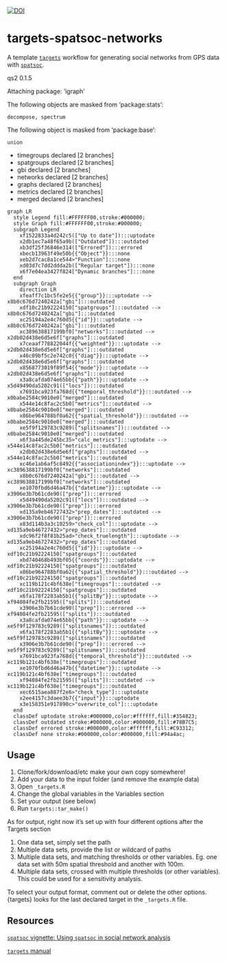 
[![DOI](https://zenodo.org/badge/353198467.svg)](https://zenodo.org/badge/latestdoi/353198467)

# targets-spatsoc-networks

A template [`targets`](https://github.com/ropensci/targets) workflow for
generating social networks from GPS data with
[`spatsoc`](https://github.com/ropensci/spatsoc/).

qs2 0.1.5

Attaching package: ‘igraph’

The following objects are masked from ‘package:stats’:

    decompose, spectrum

The following object is masked from ‘package:base’:

    union

- timegroups declared \[2 branches\]
- spatgroups declared \[2 branches\]
- gbi declared \[2 branches\]
- networks declared \[2 branches\]
- graphs declared \[2 branches\]
- metrics declared \[2 branches\]
- merged declared \[2 branches\]

``` mermaid
graph LR
  style Legend fill:#FFFFFF00,stroke:#000000;
  style Graph fill:#FFFFFF00,stroke:#000000;
  subgraph Legend
    xf1522833a4d242c5(["Up to date"]):::uptodate
    x2db1ec7a48f65a9b(["Outdated"]):::outdated
    xb3df25f36846e314(["Errored"]):::errored
    xbecb13963f49e50b{{"Object"}}:::none
    xeb2d7cac8a1ce544>"Function"]:::none
    xd03d7c7dd2ddda2b(["Regular target"]):::none
    x6f7e04ea3427f824["Dynamic branches"]:::none
  end
  subgraph Graph
    direction LR
    xfeaff7c1bc5fe2e5{{"group"}}:::uptodate --> x8b0c676d7240242a["gbi"]:::outdated
    xdf10c21b92224150["spatgroups"]:::outdated --> x8b0c676d7240242a["gbi"]:::outdated
    xc25194a2e4c760d5{{"id"}}:::uptodate --> x8b0c676d7240242a["gbi"]:::outdated
    xc389638817199bf0["networks"]:::outdated --> x2db02d438e6d5e6f["graphs"]:::outdated
    x7ceaaf778822044f{{"weighted"}}:::uptodate --> x2db02d438e6d5e6f["graphs"]:::outdated
    x46c09bf5c2e742c0{{"diag"}}:::uptodate --> x2db02d438e6d5e6f["graphs"]:::outdated
    x8568773019f89f54{{"mode"}}:::uptodate --> x2db02d438e6d5e6f["graphs"]:::outdated
    x3a8cafda074e65bb{{"path"}}:::uptodate --> x5d49490da5202c91(["locs"]):::outdated
    x7691bca923fa768d{{"temporal_threshold"}}:::outdated --> x0babe2584c9010e0["merged"]:::outdated
    x544e14c8fac2c5b0["metrics"]:::outdated --> x0babe2584c9010e0["merged"]:::outdated
    x86be964788bf0a62{{"spatial_threshold"}}:::outdated --> x0babe2584c9010e0["merged"]:::outdated
    xe5f9f129783c9289(["splitsnames"]):::outdated --> x0babe2584c9010e0["merged"]:::outdated
    x6f3a445de245bc35>"calc_metrics"]:::uptodate --> x544e14c8fac2c5b0["metrics"]:::outdated
    x2db02d438e6d5e6f["graphs"]:::outdated --> x544e14c8fac2c5b0["metrics"]:::outdated
    xc46e1ab6af5c8492{{"associationindex"}}:::uptodate --> xc389638817199bf0["networks"]:::outdated
    x8b0c676d7240242a["gbi"]:::outdated --> xc389638817199bf0["networks"]:::outdated
    xe1070fbd6d46a47b{{"datetime"}}:::uptodate --> x3906e3b7b61cde90(["prep"]):::errored
    x5d49490da5202c91(["locs"]):::outdated --> x3906e3b7b61cde90(["prep"]):::errored
    xd135a9eb46727432>"prep_dates"]:::outdated --> x3906e3b7b61cde90(["prep"]):::errored
    x83d114b3a3c10259>"check_col"]:::uptodate --> xd135a9eb46727432>"prep_dates"]:::outdated
    xdc96f2f8f81b25ad>"check_truelength"]:::uptodate --> xd135a9eb46727432>"prep_dates"]:::outdated
    xc25194a2e4c760d5{{"id"}}:::uptodate --> xdf10c21b92224150["spatgroups"]:::outdated
    xbd740468b493bf05{{"coords"}}:::uptodate --> xdf10c21b92224150["spatgroups"]:::outdated
    x86be964788bf0a62{{"spatial_threshold"}}:::outdated --> xdf10c21b92224150["spatgroups"]:::outdated
    xc119b121c4bf638e["timegroups"]:::outdated --> xdf10c21b92224150["spatgroups"]:::outdated
    x6fa178f2283ab5b1{{"splitBy"}}:::uptodate --> xf94084fe2fb21595(["splits"]):::outdated
    x3906e3b7b61cde90(["prep"]):::errored --> xf94084fe2fb21595(["splits"]):::outdated
    x3a8cafda074e65bb{{"path"}}:::uptodate --> xe5f9f129783c9289(["splitsnames"]):::outdated
    x6fa178f2283ab5b1{{"splitBy"}}:::uptodate --> xe5f9f129783c9289(["splitsnames"]):::outdated
    x3906e3b7b61cde90(["prep"]):::errored --> xe5f9f129783c9289(["splitsnames"]):::outdated
    x7691bca923fa768d{{"temporal_threshold"}}:::outdated --> xc119b121c4bf638e["timegroups"]:::outdated
    xe1070fbd6d46a47b{{"datetime"}}:::uptodate --> xc119b121c4bf638e["timegroups"]:::outdated
    xf94084fe2fb21595(["splits"]):::outdated --> xc119b121c4bf638e["timegroups"]:::outdated
    xec6515aea887f2e6>"check_type"]:::uptodate
    x2ee4157c3daee3b7{{"input"}}:::uptodate
    x3e158351e917890c>"overwrite_col"]:::uptodate
  end
  classDef uptodate stroke:#000000,color:#ffffff,fill:#354823;
  classDef outdated stroke:#000000,color:#000000,fill:#78B7C5;
  classDef errored stroke:#000000,color:#ffffff,fill:#C93312;
  classDef none stroke:#000000,color:#000000,fill:#94a4ac;
```

## Usage

1.  Clone/fork/download/etc make your own copy somewhere!
2.  Add your data to the input folder (and remove the example data)
3.  Open `_targets.R`
4.  Change the global variables in the Variables section
5.  Set your output (see below)
6.  Run `targets::tar_make()`

As for output, right now it’s set up with four different options after
the Targets section

1.  One data set, simply set the path
2.  Multiple data sets, provide the list or wildcard of paths
3.  Multiple data sets, and matching thresholds or other variables. Eg.
    one data set with 50m spatial threshold and another with 100m.
4.  Multiple data sets, crossed with multiple thresholds (or other
    variables). This could be used for a sensitivity analysis.

To select your output format, comment out or delete the other options.
{targets} looks for the last declared target in the `_targets.R` file.

## Resources

[`spatsoc` vignette: Using `spatsoc` in social network
analysis](https://docs.ropensci.org/spatsoc/articles/using-in-sna.html)

[`targets` manual](https://books.ropensci.org/targets/)
